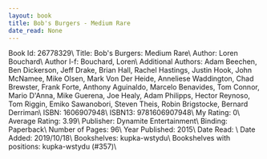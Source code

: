 ```yaml
---
layout: book
title: Bob's Burgers - Medium Rare
date_read: None
---
```


Book Id: 26778329\ 
Title: Bob's Burgers: Medium Rare\ 
Author: Loren Bouchard\ 
Author l-f: Bouchard, Loren\ 
Additional Authors: Adam Beechen, Ben Dickerson, Jeff Drake, Brian Hall, Rachel Hastings, Justin Hook, John McNamee, Mike Olsen, Mark Von Der Heide, Anneliese Waddington, Chad Brewster, Frank Forte, Anthony Aguinaldo, Marcelo Benavides, Tom Connor, Mario D'Anna, Mike Guerena, Joe Healy, Adam Philipps, Hector Reynoso, Tom Riggin, Emiko Sawanobori, Steven Theis, Robin Brigstocke, Bernard Derriman\ 
ISBN: 1606907948\ 
ISBN13: 9781606907948\ 
My Rating: 0\ 
Average Rating: 3.99\ 
Publisher: Dynamite Entertainment\ 
Binding: Paperback\ 
Number of Pages: 96\ 
Year Published: 2015\ 
Date Read: \ 
Date Added: 2019/10/18\ 
Bookshelves: kupka-wstydu\ 
Bookshelves with positions: kupka-wstydu (#357)\ 

